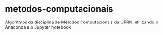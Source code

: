 # metodos-computacionais
Algoritmos da disciplina de Métodos Computacionais da UFRN, utilizando o Anaconda e o Jupyter Notebook 


